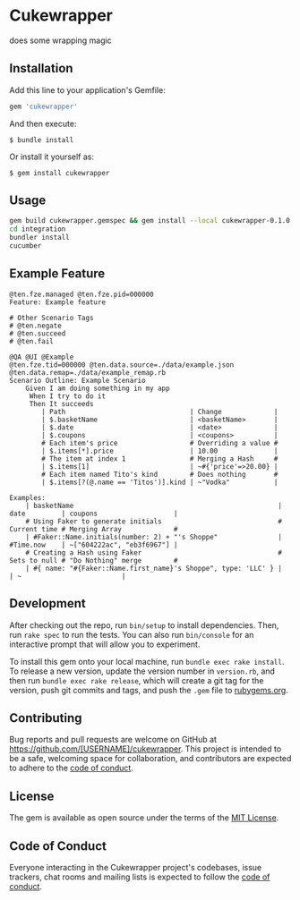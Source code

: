 # Cukewrapper

does some wrapping magic

## Installation

Add this line to your application's Gemfile:

```ruby
gem 'cukewrapper'
```

And then execute:

    $ bundle install

Or install it yourself as:

    $ gem install cukewrapper

## Usage

```bash
gem build cukewrapper.gemspec && gem install --local cukewrapper-0.1.0.gem
cd integration
bundler install
cucumber
```

## Example Feature

```gherkin
@ten.fze.managed @ten.fze.pid=000000
Feature: Example feature

# Other Scenario Tags
# @ten.negate
# @ten.succeed
# @ten.fail

@QA @UI @Example
@ten.fze.tid=000000 @ten.data.source=./data/example.json @ten.data.remap=./data/example_remap.rb
Scenario Outline: Example Scenario
    Given I am doing something in my app
     When I try to do it
     Then It succeeds
        | Path                               | Change             |
        | $.basketName                       | <basketName>       |
        | $.date                             | <date>             |
        | $.coupons                          | <coupons>          |
        # Each item's price                  # Overriding a value #
        | $.items[*].price                   | 10.00              |
        # The item at index 1                # Merging a Hash     #
        | $.items[1]                         | ~#{'price'=>20.00} |
        # Each item named Tito's kind        # Does nothing       #
        | $.items[?(@.name == 'Titos')].kind | ~"Vodka"           |

Examples:
    | basketName                                                   | date         | coupons                   |
    # Using Faker to generate initials                             # Current time # Merging Array             #
    | #Faker::Name.initials(number: 2) + "'s Shoppe"               | #Time.now    | ~["604222ac", "eb3f6967"] |
    # Creating a Hash using Faker                                  # Sets to null # "Do Nothing" merge        #
    | #{ name: "#{Faker::Name.first_name}'s Shoppe", type: 'LLC' } |              | ~                         |
```

## Development

After checking out the repo, run `bin/setup` to install dependencies. Then, run `rake spec` to run the tests. You can also run `bin/console` for an interactive prompt that will allow you to experiment.

To install this gem onto your local machine, run `bundle exec rake install`. To release a new version, update the version number in `version.rb`, and then run `bundle exec rake release`, which will create a git tag for the version, push git commits and tags, and push the `.gem` file to [rubygems.org](https://rubygems.org).

## Contributing

Bug reports and pull requests are welcome on GitHub at https://github.com/[USERNAME]/cukewrapper. This project is intended to be a safe, welcoming space for collaboration, and contributors are expected to adhere to the [code of conduct](https://github.com/[USERNAME]/cukewrapper/blob/master/CODE_OF_CONDUCT.md).


## License

The gem is available as open source under the terms of the [MIT License](https://opensource.org/licenses/MIT).

## Code of Conduct

Everyone interacting in the Cukewrapper project's codebases, issue trackers, chat rooms and mailing lists is expected to follow the [code of conduct](https://github.com/[USERNAME]/cukewrapper/blob/master/CODE_OF_CONDUCT.md).
